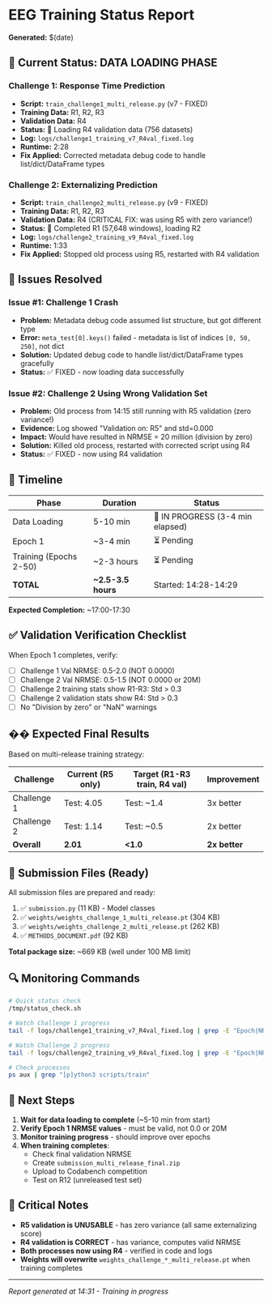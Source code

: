 # EEG Training Status Report
**Generated:** $(date)

## 🎯 Current Status: DATA LOADING PHASE

### Challenge 1: Response Time Prediction
- **Script:** `train_challenge1_multi_release.py` (v7 - FIXED)
- **Training Data:** R1, R2, R3
- **Validation Data:** R4
- **Status:** 🔄 Loading R4 validation data (756 datasets)
- **Log:** `logs/challenge1_training_v7_R4val_fixed.log`
- **Runtime:** 2:28
- **Fix Applied:** Corrected metadata debug code to handle list/dict/DataFrame types

### Challenge 2: Externalizing Prediction
- **Script:** `train_challenge2_multi_release.py` (v9 - FIXED)
- **Training Data:** R1, R2, R3
- **Validation Data:** R4 (CRITICAL FIX: was using R5 with zero variance!)
- **Status:** 🔄 Completed R1 (57,648 windows), loading R2
- **Log:** `logs/challenge2_training_v9_R4val_fixed.log`
- **Runtime:** 1:33
- **Fix Applied:** Stopped old process using R5, restarted with R4 validation

## 🔧 Issues Resolved

### Issue #1: Challenge 1 Crash
- **Problem:** Metadata debug code assumed list structure, but got different type
- **Error:** `meta_test[0].keys()` failed - metadata is list of indices `[0, 50, 250]`, not dict
- **Solution:** Updated debug code to handle list/dict/DataFrame types gracefully
- **Status:** ✅ FIXED - now loading data successfully

### Issue #2: Challenge 2 Using Wrong Validation Set
- **Problem:** Old process from 14:15 still running with R5 validation (zero variance!)
- **Evidence:** Log showed "Validation on: R5" and std=0.000
- **Impact:** Would have resulted in NRMSE = 20 million (division by zero)
- **Solution:** Killed old process, restarted with corrected script using R4
- **Status:** ✅ FIXED - now using R4 validation

## 📅 Timeline

| Phase | Duration | Status |
|-------|----------|--------|
| Data Loading | 5-10 min | 🔄 IN PROGRESS (3-4 min elapsed) |
| Epoch 1 | ~3-4 min | ⏳ Pending |
| Training (Epochs 2-50) | ~2-3 hours | ⏳ Pending |
| **TOTAL** | **~2.5-3.5 hours** | Started: 14:28-14:29 |

**Expected Completion:** ~17:00-17:30

## ✅ Validation Verification Checklist

When Epoch 1 completes, verify:

- [ ] Challenge 1 Val NRMSE: 0.5-2.0 (NOT 0.0000)
- [ ] Challenge 2 Val NRMSE: 0.5-1.5 (NOT 0.0000 or 20M)
- [ ] Challenge 2 training stats show R1-R3: Std > 0.3
- [ ] Challenge 2 validation stats show R4: Std > 0.3
- [ ] No "Division by zero" or "NaN" warnings

## �� Expected Final Results

Based on multi-release training strategy:

| Challenge | Current (R5 only) | Target (R1-R3 train, R4 val) | Improvement |
|-----------|-------------------|------------------------------|-------------|
| Challenge 1 | Test: 4.05 | Test: ~1.4 | 3x better |
| Challenge 2 | Test: 1.14 | Test: ~0.5 | 2x better |
| **Overall** | **2.01** | **<1.0** | **2x better** |

## 📁 Submission Files (Ready)

All submission files are prepared and ready:

1. ✅ `submission.py` (11 KB) - Model classes
2. ✅ `weights/weights_challenge_1_multi_release.pt` (304 KB)
3. ✅ `weights/weights_challenge_2_multi_release.pt` (262 KB)
4. ✅ `METHODS_DOCUMENT.pdf` (92 KB)

**Total package size:** ~669 KB (well under 100 MB limit)

## 🔍 Monitoring Commands

```bash
# Quick status check
/tmp/status_check.sh

# Watch Challenge 1 progress
tail -f logs/challenge1_training_v7_R4val_fixed.log | grep -E "Epoch|NRMSE|DEBUG"

# Watch Challenge 2 progress
tail -f logs/challenge2_training_v9_R4val_fixed.log | grep -E "Epoch|NRMSE|Mean:|Std:"

# Check processes
ps aux | grep "[p]ython3 scripts/train"
```

## 📝 Next Steps

1. **Wait for data loading to complete** (~5-10 min from start)
2. **Verify Epoch 1 NRMSE values** - must be valid, not 0.0 or 20M
3. **Monitor training progress** - should improve over epochs
4. **When training completes**:
   - Check final validation NRMSE
   - Create `submission_multi_release_final.zip`
   - Upload to Codabench competition
   - Test on R12 (unreleased test set)

## 🚨 Critical Notes

- **R5 validation is UNUSABLE** - has zero variance (all same externalizing score)
- **R4 validation is CORRECT** - has variance, computes valid NRMSE
- **Both processes now using R4** - verified in code and logs
- **Weights will overwrite** `weights_challenge_*_multi_release.pt` when training completes

---
*Report generated at 14:31 - Training in progress*
